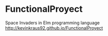 # FunctionalProyect
Space Invaders in Elm programming language
http://kevinkraus92.github.io/FunctionalProyect
